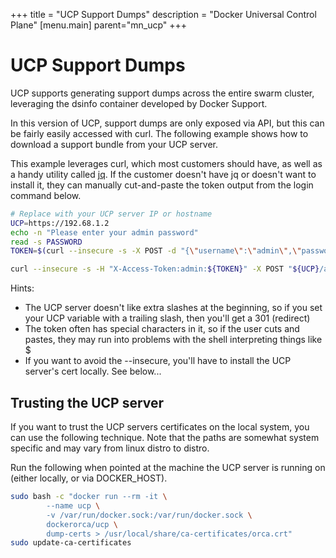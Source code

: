 
+++
title = "UCP Support Dumps"
description = "Docker Universal Control Plane"
[menu.main]
parent="mn_ucp"
+++



# UCP Support Dumps

UCP supports generating support dumps across the entire swarm cluster,
leveraging the dsinfo container developed by Docker Support.

In this version of UCP, support dumps are only exposed via API, but this can be
fairly easily accessed with curl.  The following example shows how to download a
support bundle from your UCP server.

This example leverages curl, which most customers should have, as well
as a handy utility called [jq](https://stedolan.github.io/jq/).  If the
customer doesn't have jq or doesn't want to install it, they can manually
cut-and-paste the token output from the login command below.


```bash
# Replace with your UCP server IP or hostname
UCP=https://192.68.1.2
echo -n "Please enter your admin password"
read -s PASSWORD
TOKEN=$(curl --insecure -s -X POST -d "{\"username\":\"admin\",\"password\":\"${PASSWORD}\"}" "${UCP}/auth/login" | jq -r '.auth_token')

curl --insecure -s -H "X-Access-Token:admin:${TOKEN}" -X POST "${UCP}/api/support" > dump.zip
```

Hints:
* The UCP server doesn't like extra slashes at the beginning, so if you set your UCP variable with a trailing slash, then you'll get a 301 (redirect)
* The token often has special characters in it, so if the user cuts and pastes, they may run into problems with the shell interpreting things like $
* If you want to avoid the --insecure, you'll have to install the UCP server's cert locally.  See below...


## Trusting the UCP server

If you want to trust the UCP servers certificates on the local system, you can
use the following technique.  Note that the paths are somewhat system specific
and may vary from linux distro to distro.

Run the following when pointed at the machine the UCP server is running on
(either locally, or via DOCKER\_HOST).

```bash
sudo bash -c "docker run --rm -it \
        --name ucp \
        -v /var/run/docker.sock:/var/run/docker.sock \
        dockerorca/ucp \
        dump-certs > /usr/local/share/ca-certificates/orca.crt"
sudo update-ca-certificates
```
